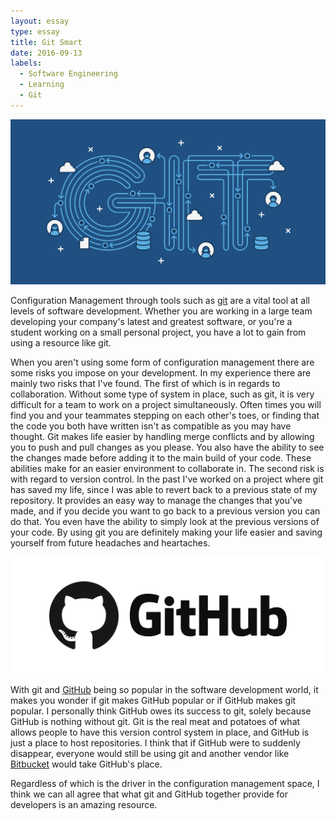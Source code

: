 ```yaml
---
layout: essay
type: essay
title: Git Smart
date: 2016-09-13
labels:
  - Software Engineering
  - Learning
  - Git
---
```


<img class="ui large round floated middle image" src="../images/git.jpg">


Configuration Management through tools such as [git](https://git-scm.com/) are a vital tool at all levels of software development. Whether you are working in a large team developing your company's latest and greatest software, or you're a student working on a small personal project, you have a lot to gain from using a resource like git.

When you aren't using some form of configuration management there are some risks you impose on your development. In my experience there are mainly two risks that I've found. The first of which is in regards to collaboration. Without some type of system in place, such as git, it is very difficult for a team to work on a project simultaneously. Often times you will find you and your teammates stepping on each other's toes, or finding that the code you both have written isn't as compatible as you may have thought. Git makes life easier by handling merge conflicts and by allowing you to push and pull changes as you please. You also have the ability to see the changes made before adding it to the main build of your code. These abilities make for an easier environment to collaborate in. The second risk is with regard to version control. In the past I've worked on a project where git has saved my life, since I was able to revert back to a previous state of my repository. It provides an easy way to manage the changes that you've made, and if you decide you want to go back to a previous version you can do that. You even have the ability to simply look at the previous versions of your code. By using git you are definitely making your life easier and saving yourself from future headaches and heartaches.

<img class="ui medium round floated right image" src="../images/github.png">

With git and [GitHub](https://github.com/) being so popular in the software development world, it makes you wonder if git makes GitHub popular or if GitHub makes git popular. I personally think GitHub owes its success to git, solely because GitHub is nothing without git. Git is the real meat and potatoes of what allows people to have this version control system in place, and GitHub is just a place to host repositories. I think that if GitHub were to suddenly disappear, everyone would still be using git and another vendor like [Bitbucket](https://bitbucket.org/) would take GitHub's place.

Regardless of which is the driver in the configuration management space, I think we can all agree that what git and GitHub together provide for developers is an amazing resource.
